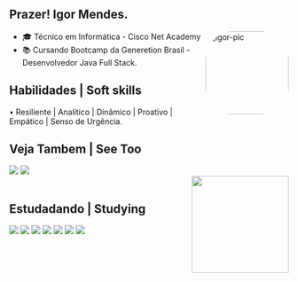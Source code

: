 




 ## Prazer! Igor Mendes. 
     
<img align="right" alt="igor-pic" height="150" style="border-radius:50px;" src="https://user-images.githubusercontent.com/89522757/152626569-ad952870-171b-49c2-a15e-cf016df003af.gif?width=676&height=676">


- 🎓 Técnico em Informática - Cisco Net Academy
- 📚 Cursando Bootcamp da Generetion Brasil - Desenvolvedor Java Full Stack.
## Habilidades | Soft skills
  
• Resiliente | Analítico | Dinâmico | Proativo | Empático | Senso de Urgência.
## Veja Tambem | See Too
<div>
  <a href="https://www.linkedin.com/in/igor-mendes-b051a11bb/" target="_blank"><img src="https://img.shields.io/badge/-LinkedIn-%230077B5?style=for-the-badge&logo=linkedin&logoColor=white" target="_blank"></a> 
  <a href = "mailto:igormv15@gmail.com"><img src="https://img.shields.io/badge/Gmail-D14836?style=for-the-badge&logo=gmail&logoColor=white" target="_blank"></a>
  </div>
  </div>
  <img align="right" height="175em" src="https://github-readme-stats.vercel.app/api?username=DwIgor&show_icons=true&theme=vision-friendly-dark&include_all_commits=true&count_private=true"/>
  <div style="display: inline_block"><br>
</div>

## Estudadando | Studying 
<div>
  <a href = "https://www.oracle.com/java/technologies/javase-documentation.html"><img src="https://img.shields.io/badge/Java-ED8B00?style=for-the-badge&logo=java&logoColor=white" target="_blank"></a>
  <a href="https://docs.spring.io/spring-framework/docs/current/reference/html/" target="_blank"><img src="https://img.shields.io/badge/Spring-6DB33F?style=for-the-badge&logo=spring&logoColor=white" target="_blank"></a> 
    <a href="https://dev.mysql.com/doc/" target="_blank"><img src="https://img.shields.io/badge/MySQL-00000F?style=for-the-badge&logo=mysql&logoColor=white" target="_blank"></a> 
    <a href="https://devcenter.heroku.com/categories/reference" target="_blank"><img src="https://img.shields.io/badge/Heroku-430098?style=for-the-badge&logo=heroku&logoColor=white" target="_blank"></a>
   <a href="https://developer.mozilla.org/pt-BR/docs/Web/JavaScript" target="_blank"><img src="https://img.shields.io/badge/JavaScript-F7DF1E?style=for-the-badge&logo=javascript&logoColor=black" target="_blank"></a>  
  <a href="https://developer.mozilla.org/pt-BR/docs/Web/HTML/Element" target="_blank"><img src="https://img.shields.io/badge/HTML5-E34F26?style=for-the-badge&logo=html5&logoColor=white" target="_blank"></a> 
  <a href="https://developer.mozilla.org/pt-BR/docs/Web/CSS" target="_blank"><img src="https://img.shields.io/badge/CSS3-1572B6?style=for-the-badge&logo=css3&logoColor=white" target="_blank"></a> 
  </div>

  

  
